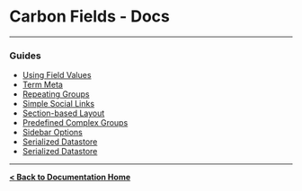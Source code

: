 Carbon Fields - Docs
====================

---

### Guides

* [Using Field Values](https://github.com/htmlburger/carbon-fields-docs/tree/master/documentation/1-using-field-values.md)
* [Term Meta](https://github.com/htmlburger/carbon-fields-docs/tree/master/documentation/2-term-meta.md)
* [Repeating Groups](https://github.com/htmlburger/carbon-fields-docs/tree/master/documentation/3-repeating-groups.md)
* [Simple Social Links](https://github.com/htmlburger/carbon-fields-docs/tree/master/documentation/1-guides/5-simple-social-links.md)
* [Section-based Layout](https://github.com/htmlburger/carbon-fields-docs/tree/master/documentation/10-section-layout.md)
* [Predefined Complex Groups](https://github.com/htmlburger/carbon-fields-docs/tree/master/documentation/20-predefined-complex-groups.md)
* [Sidebar Options](https://github.com/htmlburger/carbon-fields-docs/tree/master/documentation/1-guides/30-sidebar-options.md)
* [Serialized Datastore](https://github.com/htmlburger/carbon-fields-docs/tree/master/documentation/50-serialized-datastore.md)
* [Serialized Datastore](https://github.com/htmlburger/carbon-fields-docs/tree/master/documentation/60-bedrock-support.md)

---

**[< Back to Documentation Home](https://github.com/htmlburger/carbon-fields-docs/tree/master/documentation)**